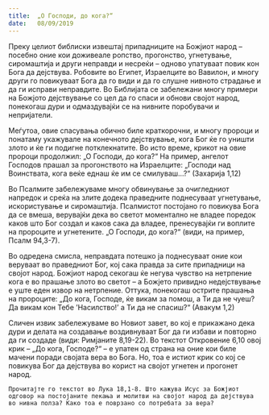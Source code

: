 ```yaml
---
title:  „О Господи, до кога?“
date:   08/09/2019
---
```


Преку целиот библиски извештај припадниците на Божјиот народ – посебно оние кои доживеале ропство, прогонство, угнетување, сиромаштија и други неправди и несреќи – одново упатуваат повик кон Бога да дејствува. Робовите во Египет, Израелците во Вавилон, и многу други го повикуваат Бога да го види и да го слушне нивното страдање и да ги исправи неправдите. Во Библијата се забележани многу примери на Божјото дејствување со цел да го спаси и обнови својот народ, понекогаш дури и одмаздувајќи се на нивните поробувачи и непријатели.

Меѓутоа, овие спасувања обично биле краткорочни, и многу пророци и понатаму укажувале на конечното дејствување, кога Бог ќе го уништи злото и ќе ги подигне потклекнатите. Во исто време, крикот на овие пророци продолжил: „О Господи, до кога?“ На пример, ангелот Господов прашал за прогонството на Израелците: „Господи над Воинствата, кога веќе еднаш ќе им се смилуваш...?“ (Захарија 1,12)

Во Псалмите забележуваме многу обвинување за очигледниот напредок и среќа на злите додека праведните поднесуваат угнетување, искористување и сиромаштија. Псалмистот постојано го повикува Бога да се вмеша, верувајќи дека во светот моментално не владее поредок каков што Бог создал и каков сака да владее, пренесувајќи ги воплите на пророците и угнетените. „О Господи, до кога?“ (види, на пример, Псалм 94,3-7).

Во одредена смисла, неправдата потешко ја поднесуваат оние кои веруваат во праведниот Бог, кој сака правда за сите припадници на својот народ. Божјиот народ секогаш ќе негува чувство на нетрпение кога е во прашање злото во светот – а Божјето привидно недејствување е уште еден извор на нетрпение. Оттука, понекогаш острите прашања на пророците: „До кога, Господе, ќе викам за помош, а Ти да не чуеш? Да викам кон Тебе ’Насилство!’ а Ти да не спасиш?“ (Авакум 1,2)

Сличен извик забележуваме во Новиот завет, во кој е прикажано дека дури и делата на создавање воздивнуваат Бог да ги избави и повторно да ги создаде (види: Римјаните 8,19-22). Во текстот Откровение 6,10 овој крик – „До кога, Господе?“ – е упатен од страна на оние кои биле мачени поради својата вера во Бога. Но, тоа е истиот крик со кој се повикува Бог да дејствува во корист на својот угнетен и прогонет народ.

`Прочитајте го текстот во Лука 18,1-8. Што кажува Исус за Божјиот одговор на постојаните пекања и молитви на својот народ да дејствува во нивна полза? Како тоа е поврзано со потребата за вера?`
